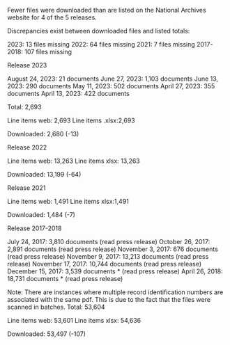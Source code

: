 Fewer files were downloaded than are listed on the National Archives website for 4 of the 5 releases.

Discrepancies exist between downloaded files and listed totals:

2023: 13 files missing
2022: 64 files missing
2021: 7 files missing
2017-2018: 107 files missing

Release 2023

August 24, 2023: 21 documents
June 27, 2023: 1,103 documents
June 13, 2023: 290 documents
May 11, 2023: 502 documents
April 27, 2023: 355 documents
April 13, 2023: 422 documents

Total: 2,693

Line items web: 2,693
Line items .xlsx:2,693

Downloaded: 2,680 (-13)

Release 2022

Line items web: 13,263
Line items xlsx: 13,263

Downloaded: 13,199 (-64)

Release 2021

Line items web: 1,491
Line items xlsx:1,491

Downloaded: 1,484 (-7)

Release 2017-2018

July 24, 2017: 3,810 documents (read press release)
October 26, 2017: 2,891 documents (read press release)
November 3, 2017: 676 documents (read press release)
November 9, 2017: 13,213 documents (read press release)
November 17, 2017: 10,744 documents (read press release)
December 15, 2017: 3,539 documents * (read press release)
April 26, 2018: 18,731 documents * (read press release)

Note: There are instances where multiple record identification numbers are associated with the same pdf. This is due to the fact that the files were scanned in batches.
Total: 53,604

Line items web: 53,601
Line items xlsx: 54,636

Downloaded: 53,497 (-107)

